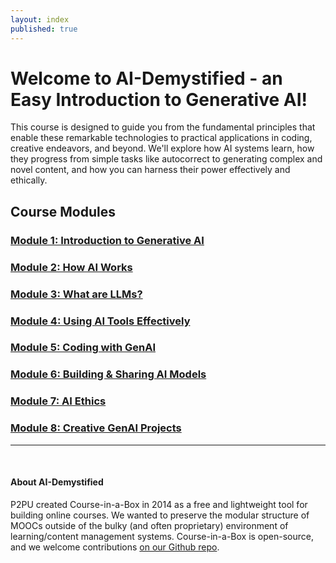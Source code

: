 ```yaml
---
layout: index
published: true
---
```



# Welcome to AI-Demystified - an Easy Introduction to Generative AI!

This course is designed to guide you from the fundamental principles that enable these remarkable technologies to practical applications in coding, creative endeavors, and beyond. We'll explore how AI systems learn, how they progress from simple tasks like autocorrect to generating complex and novel content, and how you can harness their power effectively and ethically. 

## Course Modules

### [Module 1: Introduction to Generative AI](./module1-intro-to-genai/)


### [Module 2: How AI Works](./module2-how-ai-works/)


### [Module 3: What are LLMs?](./module3-what-are-llms/)


### [Module 4: Using AI Tools Effectively](./module4-using-ai-effectively/)


### [Module 5: Coding with GenAI](./module5-coding-with-genai/)


### [Module 6: Building & Sharing AI Models](./module6-building-sharing-models/)


### [Module 7: AI Ethics](./module7-ai-ethics/)


### [Module 8: Creative GenAI Projects](./module8-creative-projects/)


---

<br> 

#### About AI-Demystified

P2PU created Course-in-a-Box in 2014 as a free and lightweight tool for building online courses. We wanted to preserve the modular structure of MOOCs outside of the bulky (and often proprietary) environment of learning/content management systems. Course-in-a-Box is open-source, and we welcome contributions [on our Github repo](https://github.com/p2pu/course-in-a-box).
